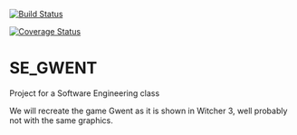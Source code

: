 [![Build Status](https://travis-ci.com/StefanGrad/Gwent-SE.svg?branch=WorkingVer)](https://travis-ci.com/StefanGrad/Gwent-SE)

[![Coverage Status](https://coveralls.io/repos/github/StefanGrad/Gwent-SE/badge.svg?branch=WorkingVer)](https://coveralls.io/github/StefanGrad/Gwent-SE?branch=WorkingVer)

# SE_GWENT
Project for a Software Engineering class

We will recreate the game Gwent as it is shown in Witcher 3, well probably not with the same graphics.
